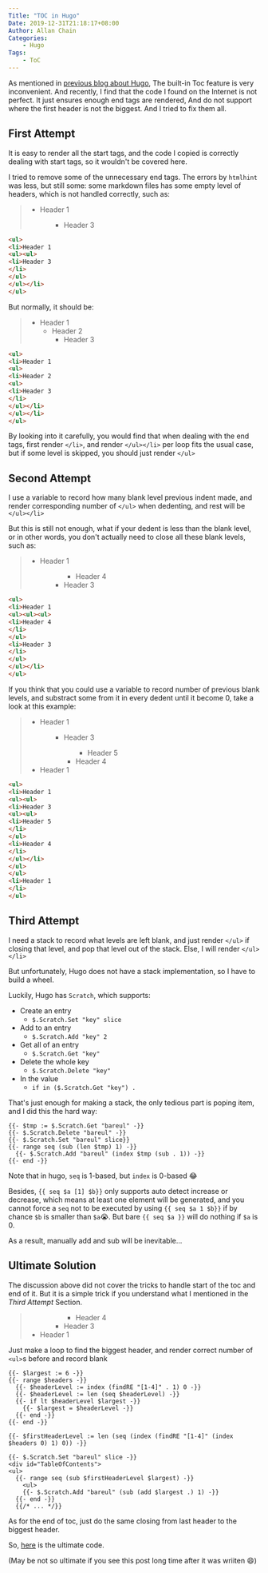 ```yaml
---
Title: "TOC in Hugo"
Date: 2019-12-31T21:18:17+08:00
Author: Allan Chain
Categories:
    - Hugo
Tags:
    - ToC
---
```


As mentioned in [previous blog about Hugo](../谜之-Hugo), The  built-in Toc feature is very inconvenient. And recently, I find that the code I found on the Internet is not perfect. It just ensures enough end tags are rendered, And do not support where the first header is not the biggest. And I tried to fix them all.

## First Attempt

It is easy to render all the start tags, and the code I copied is correctly dealing with start tags, so it wouldn't be covered here.

I tried to remove some of the unnecessary end tags. The errors by `htmlhint` was less, but still some: some markdown files has some empty level of headers, which is not handled correctly, such as:

<blockquote>
<ul>
<li>Header 1
<ul><ul>
<li>Header 3</li>
</ul></ul>
</li>
</ul>
</blockquote>

```html
<ul>
<li>Header 1
<ul><ul>
<li>Header 3
</li>
</ul>
</ul></li>
</ul>
```
But normally, it should be:
<blockquote>
<ul>
<li>Header 1
<ul>
<li>Header 2
<ul>
<li>Header 3
</li>
</ul></li>
</ul></li>
</ul>
</blockquote>

```html
<ul>
<li>Header 1
<ul>
<li>Header 2
<ul>
<li>Header 3
</li>
</ul></li>
</ul></li>
</ul>
```
By looking into it carefully, you would find that when dealing with the end tags, first render `</li>`, and render `</ul></li>`  per loop fits the usual case, but if some level is skipped, you should just render `</ul>`

## Second Attempt
I use a variable to record how many blank level previous indent made, and render corresponding number of `</ul>` when dedenting, and rest will be `</ul></li>`

But this is still not enough, what if your dedent is less than the blank level, or in other words, you don't actually need to close all these blank levels, such as:

<blockquote>
<ul>
<li>Header 1
<ul><ul><ul>
<li>Header 4
</li>
</ul>
<li>Header 3
</li>
</ul>
</ul></li>
</ul>
</blockquote>

```html
<ul>
<li>Header 1
<ul><ul><ul>
<li>Header 4
</li>
</ul>
<li>Header 3
</li>
</ul>
</ul></li>
</ul>
```
If you think that you could use a variable to record number of previous blank levels, and substract some from it in every dedent until it become 0, take a look at this example:
<blockquote>
<ul>
<li>Header 1
<ul><ul>
<li>Header 3
<ul><ul>
<li>Header 5
</li>
</ul>
<li>Header 4
</li>
</ul></li>
</ul>
</ul>
<li>Header 1
</li>
</ul>
</blockquote>

```html
<ul>
<li>Header 1
<ul><ul>
<li>Header 3
<ul><ul>
<li>Header 5
</li>
</ul>
<li>Header 4
</li>
</ul></li>
</ul>
</ul>
<li>Header 1
</li>
</ul>
```

## Third Attempt
I need a stack to record what levels are left blank, and just render `</ul>` if closing that level, and pop that level out of the stack. Else, I will render `</ul></li>` 

But unfortunately, Hugo does not have a stack implementation, so I have to build a wheel.

Luckily, Hugo has `Scratch`, which supports:

- Create an entry
    - `$.Scratch.Set "key" slice`
- Add to an entry
    - `$.Scratch.Add "key" 2`
- Get all of an entry
    - `$.Scratch.Get "key"`
- Delete the whole key
    - `$.Scratch.Delete "key"`
- In the value
    - `if in ($.Scratch.Get "key") .`

That's just enough for making a stack, the only tedious part is poping item, and I did this the hard way:
```django
{{- $tmp := $.Scratch.Get "bareul" -}}
{{- $.Scratch.Delete "bareul" -}}
{{- $.Scratch.Set "bareul" slice}}
{{- range seq (sub (len $tmp) 1) -}}
  {{- $.Scratch.Add "bareul" (index $tmp (sub . 1)) -}}
{{- end -}}
```
Note that in hugo, `seq` is 1-based, but `index` is 0-based :joy:

Besides, `{{ seq $a [1] $b}}` only supports auto detect increase or decrease, which means at least one element will be generated, and you cannot force a `seq` not to be executed by using `{{ seq $a 1 $b}}` if by chance `$b` is smaller than `$a`:sob:. But bare `{{ seq $a }}` will do nothing if `$a` is 0.

As a result, manually add and sub will be inevitable...

## Ultimate Solution

The discussion above did not cover the tricks to handle start of the toc and end of it. But it is a simple trick if you understand what I mentioned in the *Third Attempt* Section. 
<blockquote>
<ul>
<ul><ul><ul>
<li>Header 4
</li>
</ul>
<li>Header 3
</li>
</ul>
</ul>
<li>Header 1</li>
</ul>
</blockquote>

Just make a loop to find the biggest header, and render correct number of `<ul>`s before and record blank
```django
{{- $largest := 6 -}}
{{- range $headers -}}
  {{- $headerLevel := index (findRE "[1-4]" . 1) 0 -}}
  {{- $headerLevel := len (seq $headerLevel) -}}
  {{- if lt $headerLevel $largest -}}
    {{- $largest = $headerLevel -}}
  {{- end -}}
{{- end -}}

{{- $firstHeaderLevel := len (seq (index (findRE "[1-4]" (index $headers 0) 1) 0)) -}}

{{- $.Scratch.Set "bareul" slice -}}
<div id="TableOfContents">
<ul>
  {{- range seq (sub $firstHeaderLevel $largest) -}}
    <ul>
    {{- $.Scratch.Add "bareul" (sub (add $largest .) 1) -}}
  {{- end -}}
  {{/* ... */}}
```
As for the end of toc, just do the same closing from last header  to the biggest header.

So, [here](<https://github.com/AllanChain/hugo-xmag-solarized/blob/master/layouts/partials/toc.html>) is the ultimate code.

(May be not so ultimate if you see this post long time after it was wriiten :smile:)

